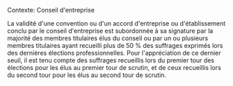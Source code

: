 Contexte: Conseil d'entreprise

La validité d'une convention ou d'un accord d'entreprise ou d'établissement conclu par le conseil d'entreprise est subordonnée à sa signature par la majorité des membres titulaires élus du conseil ou par un ou plusieurs membres titulaires ayant recueilli plus de 50 % des suffrages exprimés lors des dernières élections professionnelles. Pour l'appréciation de ce dernier seuil, il est tenu compte des suffrages recueillis lors du premier tour des élections pour les élus au premier tour de scrutin, et de ceux recueillis lors du second tour pour les élus au second tour de scrutin.